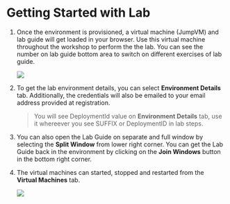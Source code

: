 # Getting Started with Lab

1. Once the environment is provisioned, a virtual machine (JumpVM) and lab guide will get loaded in your browser. Use this virtual machine throughout the workshop to perform the the lab. You can see the number on lab guide bottom area to switch on different exercises of lab guide.

   ![](images/local/cloudlab-vm-guide.png)

1. To get the lab environment details, you can select **Environment Details** tab. Additionally, the credentials will also be emailed to your email address provided at registration. 

    > You will see DeploymentId value on **Environment Details** tab, use it whereever you see SUFFIX or DeploymentID in lab steps.

1. You can also open the Lab Guide on separate and full window by selecting the **Split Window** from lower right corner. You can get the Lab Guide back in the environment by clicking on the **Join Windows** button in the bottom right corner.

1. The virtual machines can started, stopped and restarted from the **Virtual Machines** tab.
 
   ![](images/local/cloudlabs-env-page.png)
 

